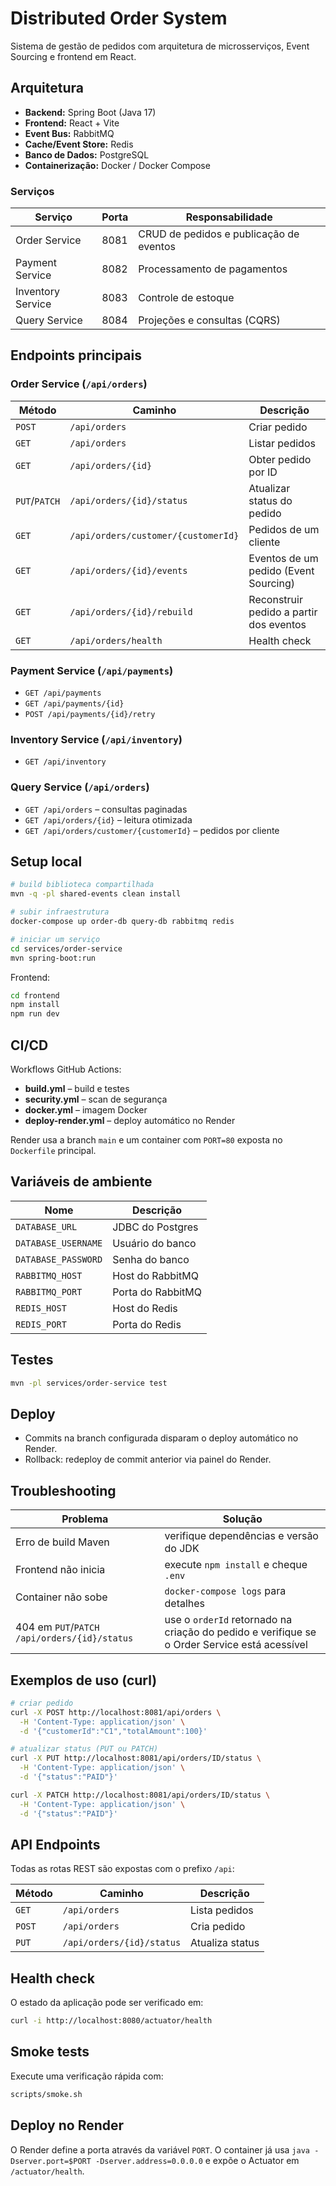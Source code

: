 # Distributed Order System

Sistema de gestão de pedidos com arquitetura de microsserviços, Event Sourcing e frontend em React.

## Arquitetura

- **Backend:** Spring Boot (Java 17)
- **Frontend:** React + Vite
- **Event Bus:** RabbitMQ
- **Cache/Event Store:** Redis
- **Banco de Dados:** PostgreSQL
- **Containerização:** Docker / Docker Compose

### Serviços

| Serviço | Porta | Responsabilidade |
|--------|-------|------------------|
| Order Service | 8081 | CRUD de pedidos e publicação de eventos |
| Payment Service | 8082 | Processamento de pagamentos |
| Inventory Service | 8083 | Controle de estoque |
| Query Service | 8084 | Projeções e consultas (CQRS) |

## Endpoints principais

### Order Service (`/api/orders`)

| Método | Caminho | Descrição |
|--------|--------|-----------|
| `POST` | `/api/orders` | Criar pedido |
| `GET` | `/api/orders` | Listar pedidos |
| `GET` | `/api/orders/{id}` | Obter pedido por ID |
| `PUT`/`PATCH` | `/api/orders/{id}/status` | Atualizar status do pedido |
| `GET` | `/api/orders/customer/{customerId}` | Pedidos de um cliente |
| `GET` | `/api/orders/{id}/events` | Eventos de um pedido (Event Sourcing) |
| `GET` | `/api/orders/{id}/rebuild` | Reconstruir pedido a partir dos eventos |
| `GET` | `/api/orders/health` | Health check |

### Payment Service (`/api/payments`)

- `GET /api/payments`
- `GET /api/payments/{id}`
- `POST /api/payments/{id}/retry`

### Inventory Service (`/api/inventory`)

- `GET /api/inventory`

### Query Service (`/api/orders`)

- `GET /api/orders` – consultas paginadas
- `GET /api/orders/{id}` – leitura otimizada
- `GET /api/orders/customer/{customerId}` – pedidos por cliente

## Setup local

```bash
# build biblioteca compartilhada
mvn -q -pl shared-events clean install

# subir infraestrutura
docker-compose up order-db query-db rabbitmq redis

# iniciar um serviço
cd services/order-service
mvn spring-boot:run
```

Frontend:

```bash
cd frontend
npm install
npm run dev
```

## CI/CD

Workflows GitHub Actions:
- **build.yml** – build e testes
- **security.yml** – scan de segurança
- **docker.yml** – imagem Docker
- **deploy-render.yml** – deploy automático no Render

Render usa a branch `main` e um container com `PORT=80` exposta no `Dockerfile` principal.

## Variáveis de ambiente

| Nome | Descrição |
|------|-----------|
| `DATABASE_URL` | JDBC do Postgres |
| `DATABASE_USERNAME` | Usuário do banco |
| `DATABASE_PASSWORD` | Senha do banco |
| `RABBITMQ_HOST` | Host do RabbitMQ |
| `RABBITMQ_PORT` | Porta do RabbitMQ |
| `REDIS_HOST` | Host do Redis |
| `REDIS_PORT` | Porta do Redis |

## Testes

```bash
mvn -pl services/order-service test
```

## Deploy

- Commits na branch configurada disparam o deploy automático no Render.
- Rollback: redeploy de commit anterior via painel do Render.

## Troubleshooting

| Problema | Solução |
|----------|---------|
| Erro de build Maven | verifique dependências e versão do JDK |
| Frontend não inicia | execute `npm install` e cheque `.env` |
| Container não sobe | `docker-compose logs` para detalhes |
| 404 em `PUT`/`PATCH` `/api/orders/{id}/status` | use o `orderId` retornado na criação do pedido e verifique se o Order Service está acessível |

## Exemplos de uso (curl)

```bash
# criar pedido
curl -X POST http://localhost:8081/api/orders \
  -H 'Content-Type: application/json' \
  -d '{"customerId":"C1","totalAmount":100}'

# atualizar status (PUT ou PATCH)
curl -X PUT http://localhost:8081/api/orders/ID/status \
  -H 'Content-Type: application/json' \
  -d '{"status":"PAID"}'

curl -X PATCH http://localhost:8081/api/orders/ID/status \
  -H 'Content-Type: application/json' \
  -d '{"status":"PAID"}'
```

## API Endpoints

Todas as rotas REST são expostas com o prefixo `/api`:

| Método | Caminho | Descrição |
|-------|--------|-----------|
| `GET` | `/api/orders` | Lista pedidos |
| `POST` | `/api/orders` | Cria pedido |
| `PUT` | `/api/orders/{id}/status` | Atualiza status |

## Health check

O estado da aplicação pode ser verificado em:

```bash
curl -i http://localhost:8080/actuator/health
```

## Smoke tests

Execute uma verificação rápida com:

```bash
scripts/smoke.sh
```

## Deploy no Render

O Render define a porta através da variável `PORT`. O container já usa `java -Dserver.port=$PORT -Dserver.address=0.0.0.0` e expõe o Actuator em `/actuator/health`.
